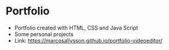 ﻿# Portfolio

- Portfolio created with HTML, CSS and Java Script
- Some personal projects
- Link: https://marcosallysson.github.io/portfolio-videoeditor/
